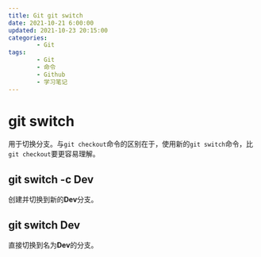 ```yaml
---
title: Git git switch
date: 2021-10-21 6:00:00
updated: 2021-10-23 20:15:00
categories:
        - Git
tags:
        - Git
        - 命令
        - Github
        - 学习笔记
---
```


# git switch

用于切换分支。与`git checkout`命令的区别在于，使用新的`git switch`命令，比`git checkout`要更容易理解。

## git switch -c Dev

创建并切换到新的**Dev**分支。

## git switch Dev

直接切换到名为**Dev**的分支。
